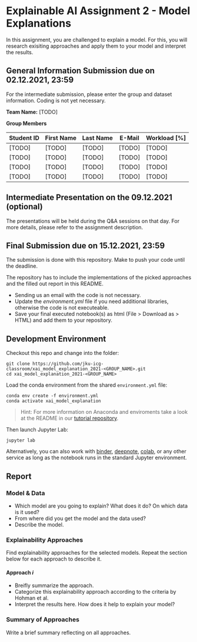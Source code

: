 
# Explainable AI Assignment 2 - Model Explanations
In this assignment, you are challenged to explain a model. For this, you will research exisiting approaches and apply them to your model and interpret the results.

## General Information Submission due on 02.12.2021, 23:59

For the intermediate submission, please enter the group and dataset information. Coding is not yet necessary.

**Team Name:** [TODO]

**Group Members**

| Student ID    | First Name  | Last Name      | E-Mail | Workload [%]  |
| --------------|-------------|----------------|--------|---------------|
| [TODO]        | [TODO]      | [TODO]         |[TODO]  |[TODO]         |
| [TODO]        | [TODO]      | [TODO]         |[TODO]  |[TODO]         |
| [TODO]        | [TODO]      | [TODO]         |[TODO]  |[TODO]         |
| [TODO]        | [TODO]      | [TODO]         |[TODO]  |[TODO]         |


## Intermediate Presentation on the 09.12.2021 (optional)
The presentations will be held during the Q&A sessions on that day.
For more details, please refer to the assignment description.

## Final Submission due on 15.12.2021, 23:59
The submission is done with this repository. Make to push your code until the deadline.

The repository has to include the implementations of the picked approaches and the filled out report in this README.

* Sending us an email with the code is not necessary.
* Update the *environment.yml* file if you need additional libraries, otherwise the code is not executeable.
* Save your final executed notebook(s) as html (File > Download as > HTML) and add them to your repository.

## Development Environment

Checkout this repo and change into the folder:
```
git clone https://github.com/jku-icg-classroom/xai_model_explanation_2021-<GROUP_NAME>.git
cd xai_model_explanation_2021-<GROUP_NAME>
```

Load the conda environment from the shared `environment.yml` file:
```
conda env create -f environment.yml
conda activate xai_model_explanation
```

> Hint: For more information on Anaconda and enviroments take a look at the README in our [tutorial repository](https://github.com/JKU-ICG/python-visualization-tutorial).

Then launch Jupyter Lab:
```
jupyter lab
```

Alternatively, you can also work with [binder](https://mybinder.org/), [deepnote](https://deepnote.com/), [colab](https://colab.research.google.com/), or any other service as long as the notebook runs in the standard Jupyter environment.


## Report

### Model & Data

* Which model are you going to explain? What does it do? On which data is it used?
* From where did you get the model and the data used?
* Describe the model.

### Explainability Approaches
Find explainability approaches for the selected models. Repeat the section below for each approach to describe it.

#### Approach *i*

* Breifly summarize the approach. 
* Categorize this explainability approach according to the criteria by Hohman et al.
* Interpret the results here. How does it help to explain your model?

### Summary of Approaches
Write a brief summary reflecting on all approaches.
